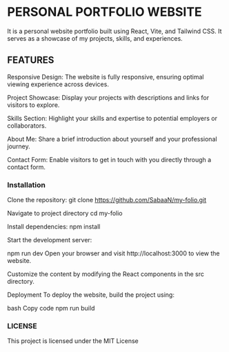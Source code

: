 # PERSONAL PORTFOLIO WEBSITE

It is a personal website portfolio built using React, Vite, and Tailwind CSS. It serves as a showcase of my projects, skills, and experiences.

## FEATURES


Responsive Design: The website is fully responsive, ensuring optimal viewing experience across devices.


Project Showcase: Display your projects with descriptions and links for visitors to explore.


Skills Section: Highlight your skills and expertise to potential employers or collaborators.


About Me: Share a brief introduction about yourself and your professional journey.


Contact Form: Enable visitors to get in touch with you directly through a contact form.

### Installation

Clone the repository:
git clone https://github.com/SabaaN/my-folio.git

Navigate to project directory
cd my-folio


Install dependencies:
npm install


Start the development server:

npm run dev
Open your browser and visit http://localhost:3000 to view the website.

Customize the content by modifying the React components in the src directory.

Deployment
To deploy the website, build the project using:

bash
Copy code
npm run build

### LICENSE

This project is licensed under the MIT License
